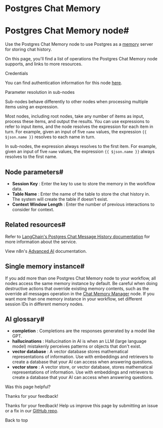 # Postgres Chat Memory

[ ](https://github.com/n8n-io/n8n-docs/edit/main/docs/integrations/builtin/cluster-nodes/sub-nodes/n8n-nodes-langchain.memorypostgreschat.md "Edit this page")

# Postgres Chat Memory node#

Use the Postgres Chat Memory node to use Postgres as a [memory](../../../../../glossary/#ai-memory) server for storing chat history.

On this page, you'll find a list of operations the Postgres Chat Memory node supports, and links to more resources.

Credentials

You can find authentication information for this node [here](../../../credentials/postgres/).

Parameter resolution in sub-nodes

Sub-nodes behave differently to other nodes when processing multiple items using an expression.

Most nodes, including root nodes, take any number of items as input, process these items, and output the results. You can use expressions to refer to input items, and the node resolves the expression for each item in turn. For example, given an input of five `name` values, the expression `{{ $json.name }}` resolves to each name in turn.

In sub-nodes, the expression always resolves to the first item. For example, given an input of five `name` values, the expression `{{ $json.name }}` always resolves to the first name.

## Node parameters#

  * **Session Key** : Enter the key to use to store the memory in the workflow data.
  * **Table Name** : Enter the name of the table to store the chat history in. The system will create the table if doesn't exist.
  * **Context Window Length** : Enter the number of previous interactions to consider for context.



## Related resources#

Refer to [LangChain's Postgres Chat Message History documentation](https://js.langchain.com/docs/integrations/memory/postgres) for more information about the service.

View n8n's [Advanced AI](../../../../../advanced-ai/) documentation.

## Single memory instance#

If you add more than one Postgres Chat Memory node to your workflow, all nodes access the same memory instance by default. Be careful when doing destructive actions that override existing memory contents, such as the override all messages operation in the [Chat Memory Manager](../n8n-nodes-langchain.memorymanager/) node. If you want more than one memory instance in your workflow, set different session IDs in different memory nodes.

## AI glossary#

  * **completion** : Completions are the responses generated by a model like GPT.
  * **hallucinations** : Hallucination in AI is when an LLM (large language model) mistakenly perceives patterns or objects that don't exist.
  * **vector database** : A vector database stores mathematical representations of information. Use with embeddings and retrievers to create a database that your AI can access when answering questions.
  * **vector store** : A vector store, or vector database, stores mathematical representations of information. Use with embeddings and retrievers to create a database that your AI can access when answering questions.

Was this page helpful? 

Thanks for your feedback! 

Thanks for your feedback! Help us improve this page by submitting an issue or a fix in our [GitHub repo](https://github.com/n8n-io/n8n-docs). 

Back to top 
